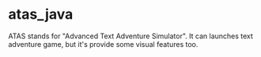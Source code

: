 # atas_java
ATAS stands for "Advanced Text Adventure Simulator". It can launches text adventure game, but it's provide some visual features too.
